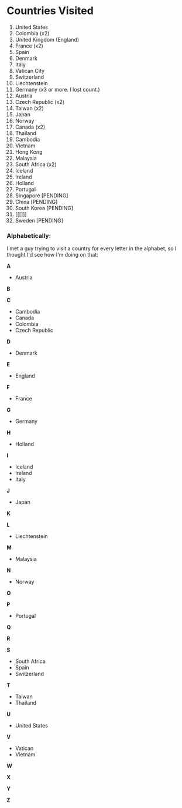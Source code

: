 # Countries Visited

1. United States
2. Colombia (x2)
3. United Kingdom (England)
4. France (x2)
5. Spain
6. Denmark
7. Italy
8. Vatican City
9. Switzerland
10. Liechtenstein
11. Germany (x3 or more. I lost count.)
12. Austria 
13. Czech Republic (x2)
14. Taiwan (x2)
15. Japan
16. Norway
17. Canada (x2)
28. Thailand
19. Cambodia
20. Vietnam
21. Hong Kong
21. Malaysia
22. South Africa (x2)
23. Iceland
24. Ireland
25. Holland
26. Portugal
27. Singapore [PENDING]
28. China [PENDING]
29. South Korea [PENDING]
30. [[[]]]
31. Sweden [PENDING]


### Alphabetically:
I met a guy trying to visit a country for every letter in the alphabet, so I thought I'd see how I'm doing on that:

**A**
* Austria

**B**

**C**
* Cambodia
* Canada
* Colombia
* Czech Republic

**D**
* Denmark

**E**
* England

**F**
* France

**G**
* Germany

**H**
* Holland 

**I**
* Iceland
* Ireland
* Italy

**J**
* Japan

**K**

**L**
* Liechtenstein

**M**
* Malaysia

**N**
* Norway

**O**

**P**
* Portugal

**Q**

**R**

**S**
* South Africa
* Spain
* Switzerland

**T**
* Taiwan
* Thailand

**U**
* United States

**V**
* Vatican
* Vietnam

**W**

**X**

**Y**

**Z**

